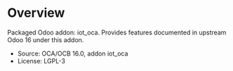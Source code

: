 # Overview

Packaged Odoo addon: iot_oca. Provides features documented in upstream Odoo 16 under this addon.

- Source: OCA/OCB 16.0, addon iot_oca
- License: LGPL-3
